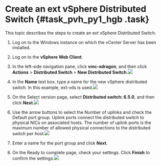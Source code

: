 # Create an ext vSphere Distributed Switch {#task_pvh_py1_hgb .task}

This topic describes the steps to create an ext vSphere Distributed Switch.

1.  Log on to the Windows instance on which the vCenter Server has been installed.
2.  Log on to the **vSphere Web Client**.

1.  In the left-side navigation pane, click **vmc-xdragon**, and then click **Actions** \> **Distributed Switch** \> **New Distributed Switch**.![](http://static-aliyun-doc.oss-cn-hangzhou.aliyuncs.com/assets/img/84998/154858254436545_en-US.png)

 
2.  In the **Name** text box, type a name for the new vSphere distributed switch. In this example, ext-vds is used.![](http://static-aliyun-doc.oss-cn-hangzhou.aliyuncs.com/assets/img/84998/154858254436546_en-US.png)

 
3.  On the Select version page, select **Distributed switch: 6.5.0**, and then click **Next**.![](http://static-aliyun-doc.oss-cn-hangzhou.aliyuncs.com/assets/img/84998/154858254436547_en-US.png)

 
4.   Use the arrow buttons to select the Number of uplinks and check the Default port group. Uplink ports connect the distributed switch to physical NICs on associated hosts. The number of uplink ports is the maximum number of allowed physical connections to the distributed switch per host.![](http://static-aliyun-doc.oss-cn-hangzhou.aliyuncs.com/assets/img/84998/154858254436548_en-US.png)

 
5.  Enter a name for the port group and click **Next**. 
6.  On the Ready to complete page, check your settings. Click **Finish** to confirm the settings.![](http://static-aliyun-doc.oss-cn-hangzhou.aliyuncs.com/assets/img/84998/154858254436549_en-US.png)

 

